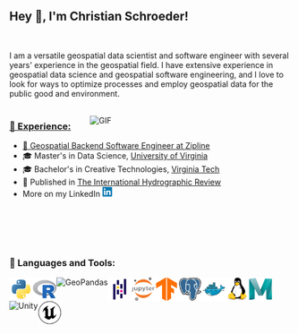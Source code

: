 ## Hey 👋, I'm Christian Schroeder!

<br/>

I am a versatile geospatial data scientist and software engineer with several years' experience in the geospatial field. I have extensive experience in geospatial data science and geospatial software engineering, and I love to look for ways to optimize processes and employ geospatial data for the public good and environment.
<br/>
<br/>

<a href="https://dribbble.com/shots/9022929-Data-science" target="_blank"><img align="right" alt="GIF" src="assets/data_science_animation.gif" width="360px"/>
  
### 🧐 Experience:
- 💼 Geospatial Backend Software Engineer at [Zipline](https://www.flyzipline.com/)
- 🎓 Master's in Data Science, [University of Virginia](https://datascience.virginia.edu/)
- 🎓 Bachelor's in Creative Technologies, [Virginia Tech](https://sova.vt.edu/programs/ct/)
- 📝 Published in [The International Hydrographic Review](https://iho.int/uploads/user/pubs/ihreview_P1/IHR_November2020.pdf)
- More on my LinkedIn <a href='https://www.linkedin.com/in/cschroed/'> <img alt="linkedin" src="https://github.com/devicons/devicon/blob/1119b9f84c0290e0f0b38982099a2bd027a48bf1/icons/linkedin/linkedin-original.svg" height='18px'/></a>
<br/>
<br/>
  <br/>
<br/>
  
### 🔨 Languages and Tools:

<a href="https://www.python.org" target="_blank"><img align="left" alt="Python" height ="42px" src="https://github.com/devicons/devicon/blob/1119b9f84c0290e0f0b38982099a2bd027a48bf1/icons/python/python-original.svg"></a>
  
<a href="https://www.r-project.org/" target="_blank"><img align="left" alt="R" height ="42px" src="https://github.com/devicons/devicon/blob/1119b9f84c0290e0f0b38982099a2bd027a48bf1/icons/r/r-original.svg"></a>
  
<a href="https://geopandas.org/" target="_blank"> <img align="left" alt="GeoPandas" height ="42px" src="https://geopandas.org/en/stable/_images/geopandas_icon.png"></a>

<a href="https://pandas.pydata.org/" target="_blank"> <img align="left" alt="Pandas" height ="42px" src="https://github.com/devicons/devicon/blob/1119b9f84c0290e0f0b38982099a2bd027a48bf1/icons/pandas/pandas-original.svg"></a>
  
<a href="https://jupyter.org/" target="_blank"><img align="left" alt="Jupyter" height ="42px" src="https://github.com/devicons/devicon/blob/1119b9f84c0290e0f0b38982099a2bd027a48bf1/icons/jupyter/jupyter-original-wordmark.svg"></a>

<a href="https://www.tensorflow.org" target="_blank"><img align="left" alt="TensorFlow" height ="42px" src="https://github.com/devicons/devicon/blob/1119b9f84c0290e0f0b38982099a2bd027a48bf1/icons/tensorflow/tensorflow-original.svg"></a>
  
<a href="https://www.postgresql.org/" target="_blank"> <img align="left" alt="PostgreSQL" height ="42px" src="https://github.com/devicons/devicon/blob/1119b9f84c0290e0f0b38982099a2bd027a48bf1/icons/postgresql/postgresql-original.svg"></a>

<a href="https://www.docker.com/" target="_blank"><img align="left" alt="Docker" height ="42px" src="https://github.com/devicons/devicon/blob/1119b9f84c0290e0f0b38982099a2bd027a48bf1/icons/docker/docker-original.svg"></a>

<a href="https://www.linux.org/" target="_blank"> <img align="left" alt="Linux" height ="42px"  src="https://github.com/devicons/devicon/blob/1119b9f84c0290e0f0b38982099a2bd027a48bf1/icons/linux/linux-original.svg"> </a>
  
<a href="https://www.autodesk.com/products/maya/overview" target="_blank"> <img align="left" alt="Maya" height ="42px" src="https://github.com/devicons/devicon/blob/1119b9f84c0290e0f0b38982099a2bd027a48bf1/icons/maya/maya-original.svg"></a>

<a href="https://unity.com/" target="_blank"> <img align="left" alt="Unity" height ="42px" src="https://github.com/devicons/devicon/blob/1119b9f84c0290e0f0b38982099a2bd027a48bf1/icons/unity/unity-original.svg"></a>

<a href="https://www.unrealengine.com/" target="_blank"> <img align="left" alt="Unreal Engine" height ="42px" src="https://github.com/devicons/devicon/blob/1119b9f84c0290e0f0b38982099a2bd027a48bf1/icons/unrealengine/unrealengine-original.svg"></a>
